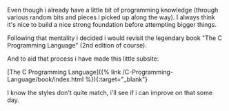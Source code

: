 Even though i already have a little bit of programming knowledge (through various random bits and pieces i picked up along the way). I always think it's nice to build a nice strong foundation before attempting bigger things.

Following that mentality i decided i would revisit the legendary book "The C Programming Language" (2nd edition of course).

And to aid that process i have made this little subsite:

[The C Programming Language]({% link /C-Programming-Language/book/index.html %}){:target="_blank"}

I know the styles don't quite match, i'll see if i can improve on that some day.